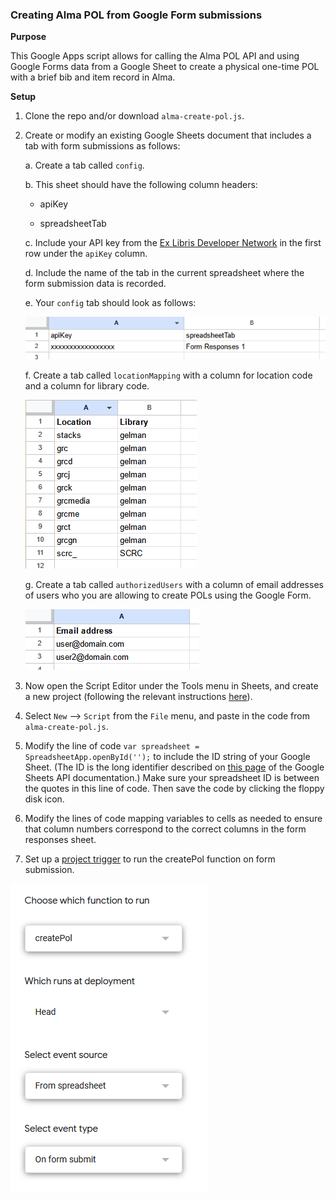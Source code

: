 ### Creating Alma POL from Google Form submissions ###

**Purpose**

This Google Apps script allows for calling the Alma POL API and using Google Forms data from a Google Sheet to create a physical one-time POL with a brief bib and item record in Alma.

**Setup**

1. Clone the repo and/or download `alma-create-pol.js`.

2. Create or modify an existing Google Sheets document that includes a tab with form submissions as follows:
   
   a. Create a tab called `config`.
   
   b. This sheet should have the following column headers:
     
     - apiKey
     
     - spreadsheetTab

   c. Include your API key from the [Ex Libris Developer Network](https://developers.exlibrisgroup.com/) in the first row under the `apiKey` column.

   d. Include the name of the tab in the current spreadsheet where the form submission data is recorded.
   
   e. Your `config` tab should look as follows: 

   ![screenshot from Google Sheets, showing a spreadsheet with two columns of data.](config.png)

   f. Create a tab called `locationMapping` with a column for location code and a column for library code.

   ![screenshot from Google Sheets, showing a spreadsheet with one column of data.](location.png)

   g. Create a tab called `authorizedUsers` with a column of email addresses of users who you are allowing to create POLs using the Google Form.

   ![screenshot from Google Sheets, showing a spreadsheet with one column of data.](authorization.png)


3. Now open the Script Editor under the Tools menu in Sheets, and create a new project (following the relevant instructions [here](https://developers.google.com/apps-script/guides/sheets)). 

4. Select `New` --> `Script` from the `File` menu, and paste in the code from `alma-create-pol.js`. 

5. Modify the line of code `var spreadsheet = SpreadsheetApp.openById('');` to include the ID string of your Google Sheet. (The ID is the long identifier described on [this page](https://developers.google.com/sheets/api/guides/concepts) of the Google Sheets API documentation.) Make sure your spreadsheet ID is between the quotes in this line of code. Then save the code by clicking the floppy disk icon.

6. Modify the lines of code mapping variables to cells as needed to ensure that column numbers correspond to the correct columns in the form responses sheet.

7. Set up a [project trigger](https://developers.google.com/apps-script/guides/triggers/) to run the createPol function on form submission.

![screenshot from Google Apps Script, showing a the trigger settings to run the scrips on Google Form submission.](trigger.png)
